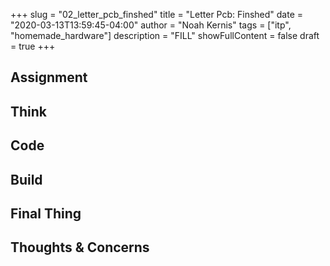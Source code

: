 +++
slug = "02_letter_pcb_finshed"
title = "Letter Pcb: Finshed"
date = "2020-03-13T13:59:45-04:00"
author = "Noah Kernis"
tags = ["itp", "homemade_hardware"]
description = "FILL"
showFullContent = false
draft = true
+++

<!-- {{< figure src="img/..." alt="..." caption="[ ... ]" >}} -->

## Assignment

## Think

## Code

## Build

## Final Thing

## Thoughts & Concerns